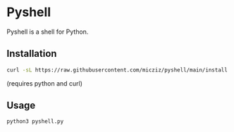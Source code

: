 # Pyshell

Pyshell is a shell for Python.

## Installation

```bash
curl -sL https://raw.githubusercontent.com/micziz/pyshell/main/install.sh | sh
```

(requires python and curl)

## Usage

```bash
python3 pyshell.py
```
